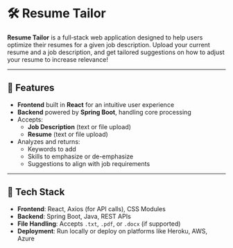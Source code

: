 # 🛠️ Resume Tailor

**Resume Tailor** is a full‑stack web application designed to help users optimize their resumes for a given job description. Upload your current resume and a job description, and get tailored suggestions on how to adjust your resume to increase relevance!

---

## 🚀 Features

- **Frontend** built in **React** for an intuitive user experience
- **Backend** powered by **Spring Boot**, handling core processing
- Accepts:
  - **Job Description** (text or file upload)
  - **Resume** (text or file upload)
- Analyzes and returns:
  - Keywords to add
  - Skills to emphasize or de-emphasize
  - Suggestions to align with job requirements

---

## 🧱 Tech Stack

- **Frontend**: React, Axios (for API calls), CSS Modules
- **Backend**: Spring Boot, Java, REST APIs
- **File Handling**: Accepts `.txt`, `.pdf`, or `.docx` (if supported)
- **Deployment**: Run locally or deploy on platforms like Heroku, AWS, Azure
